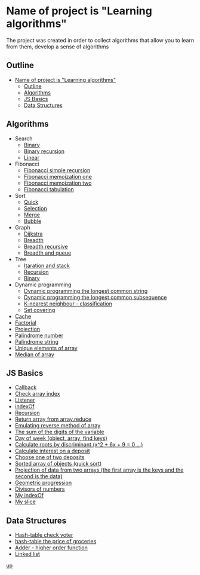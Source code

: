 <a id="up"></a>

# Name of project is "Learning algorithms"
The project was created in order to collect algorithms that allow you to learn from them, develop a sense of algorithms

<!-- ## remark -->

## Outline
- [Name of project is "Learning algorithms"](#name-of-project-is-learning-algorithms)
  - [Outline](#outline)
  - [Algorithms](#algorithms)
  - [JS Basics](#js-basics)
  - [Data Structures](#data-structures)


## Algorithms
- Search
  - [Binary](https://github.com/Dimaggio-IT/algorithms/blob/master/search/binary-search.js)
  - [Binary recursion](https://github.com/Dimaggio-IT/algorithms/blob/search/master/binary-search-recursive.js)
  - [Linear](https://github.com/Dimaggio-IT/algorithms/blob/master/search/linear-search.js)
- Fibonacci
  - [Fibonacci simple recursion](https://github.com/Dimaggio-IT/algorithms/blob/master/fibonacci/simple-recursion-fibonacci.js)
  - [Fibonacci memoization one](https://github.com/Dimaggio-IT/algorithms/blob/master/fibonacci/memoization-fibonacci-one.js)
  - [Fibonacci memoization two](https://github.com/Dimaggio-IT/algorithms/blob/master/fibonacci/memoization-fibonacci-two.js)
  - [Fibonacci tabulation](https://github.com/Dimaggio-IT/algorithms/blob/master/fibonacci/tabulation-fibonacci.js)
- Sort
  - [Quick](https://github.com/Dimaggio-IT/algorithms/blob/master/sort/quick-sort.js)
  - [Selection](https://github.com/Dimaggio-IT/algorithms/blob/master/sort/selection-sort.js)
  - [Merge](https://github.com/Dimaggio-IT/algorithms/blob/master/sort/merge-sort.js)
  - [Bubble](https://github.com/Dimaggio-IT/algorithms/blob/master/sort/bubble-sort.js)
- Graph
  - [Dijkstra](https://github.com/Dimaggio-IT/algorithms/blob/master/graph/dijkstra-two.js)
  - [Breadth](https://github.com/Dimaggio-IT/algorithms/blob/master/graph/breadth-first-search.js)
  - [Breadth recursive](https://github.com/Dimaggio-IT/algorithms/blob/master/graph/breadth-first-search-recursive.js)
  - [Breadth and queue](https://github.com/Dimaggio-IT/algorithms/blob/master/graph/breadth-queue.js)
- Tree
  - [Itaration and stack](https://github.com/Dimaggio-IT/algorithms/blob/master/tree/tree-iteration.js)
  - [Recursion](https://github.com/Dimaggio-IT/algorithms/blob/master/tree/tree-recursion.js)
  - [Binary](https://github.com/Dimaggio-IT/algorithms/blob/master/tree/binary.js)
- Dynamic programming
  - [Dynamic programming the longest common string](https://github.com/Dimaggio-IT/algorithms/blob/master/dp-longest-common-string-terminal.js)
  - [Dynamic programming the longest common subsequence](https://github.com/Dimaggio-IT/algorithms/blob/master/dp-longest-common-subsequence-terminal.js)
  - [K-nearest neighbour - classification](https://github.com/Dimaggio-IT/algorithms/blob/master/knn-classification-simple-pythagoras.js)
  - [Set covering](https://github.com/Dimaggio-IT/algorithms/blob/master/set-covering.js)
- [Cache](https://github.com/Dimaggio-IT/algorithms/blob/master/cache.js)
- [Factorial](https://github.com/Dimaggio-IT/algorithms/blob/master/factorial.js)
- [Projection](https://github.com/Dimaggio-IT/algorithms/blob/master/projection.js)
- [Palindrome number](https://github.com/Dimaggio-IT/algorithms/blob/master/palindrome-number.js)
- [Palindrome string](https://github.com/Dimaggio-IT/algorithms/blob/master/palindrome-string.js)
- [Unique elements of array](https://github.com/Dimaggio-IT/algorithms/blob/master/unique-elements-of-array.js)
- [Median of array](https://github.com/Dimaggio-IT/algorithms/blob/master/median-of-array.js)

## JS Basics
- [Callback](https://github.com/Dimaggio-IT/algorithms/blob/master/callback-clg-bind.js)
- [Check array index](https://github.com/Dimaggio-IT/algorithms/blob/master/check-array-index.js)
- [Listener](https://github.com/Dimaggio-IT/algorithms/blob/master/listener.js)
- [indexOf](https://github.com/Dimaggio-IT/algorithms/blob/master/indexOf.js)
- [Recursion](https://github.com/Dimaggio-IT/algorithms/blob/master/recursion.js)
- [Return array from array.reduce](https://github.com/Dimaggio-IT/algorithms/blob/master/return-array-from-reduce-min-max.js)
- [Emulating reverse method of array](https://github.com/Dimaggio-IT/algorithms/blob/master/emulating-reverse-method-of-array.js)
- [The sum of the digits of the variable](https://github.com/Dimaggio-IT/algorithms/blob/master/sum-of-digits.js)
- [Day of week (object, array, find keys)](https://github.com/Dimaggio-IT/algorithms/blob/master/day-of-week.js)
- [Calculate roots by discriminant (x^2 + 6x + 9 = 0 ...)](https://github.com/Dimaggio-IT/algorithms/blob/master/calculate-roots.js)
- [Calculate interest on a deposit](https://github.com/Dimaggio-IT/algorithms/blob/master/calculate-deposite.js)
- [Choose one of two deposits](https://github.com/Dimaggio-IT/algorithms/blob/master/get-profitable-deposit.js)
- [Sorted array of objects (quick sort)](https://github.com/Dimaggio-IT/algorithms/blob/master/get-sorted-array-of-objects.js)
- [Projection of data from two arrays (the first array is the keys and the second is the data)](https://github.com/Dimaggio-IT/algorithms/blob/master/get-data-array-of-keys-and-array-of-values.js)
- [Geometric progression](https://github.com/Dimaggio-IT/algorithms/blob/master/geometric-progression.js)
- [Divisors of numbers](https://github.com/Dimaggio-IT/algorithms/blob/master/divisors-of-number.js)
- [My indexOf](https://github.com/Dimaggio-IT/algorithms/blob/master/my-index-of.js)
- [My slice](https://github.com/Dimaggio-IT/algorithms/blob/master/my-slice.js)

<!-- - Map
  - []()
- Set
  - []() -->

## Data Structures
- [Hash-table check voter](https://github.com/Dimaggio-IT/algorithms/blob/master/hash-table-check-voter.js)
- [hash-table the price of groceries](https://github.com/Dimaggio-IT/algorithms/blob/master/hash-table-price-of-groceries.js)
- [Adder - higher order function](https://github.com/Dimaggio-IT/algorithms/blob/master/hof-adder.js)
- [Linked list](https://github.com/Dimaggio-IT/algorithms/blob/master/linked-list.js)

[up](#up)
